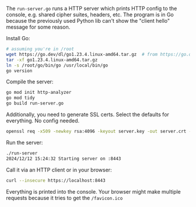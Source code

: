 

The `run-server.go` runs a HTTP server which prints HTTP config to the console, e.g. shared cipher suites, headers, etc. The program is in Go because the previously used Python lib can't show the "client hello" message for some reason. 

Install Go:

```bash
# assuming you're in /root
wget https://go.dev/dl/go1.23.4.linux-amd64.tar.gz  # from https://go.dev/dl/
tar -xf go1.23.4.linux-amd64.tar.gz
ln -s /root/go/bin/go /usr/local/bin/go
go version
```

Compile the server:

```bash
go mod init http-analyzer
go mod tidy
go build run-server.go
```

Additionally, you need to generate SSL certs. Select the defaults for everything. No config needed.

```bash
openssl req -x509 -newkey rsa:4096 -keyout server.key -out server.crt -days 365 -nodes
```

Run the server:

```bash
./run-server
2024/12/12 15:24:32 Starting server on :8443
```

Call it via an HTTP client or in your browser:

```bash
curl --insecure https://localhost:8443
```

Everything is printed into the console. Your browser might make multiple requests because it tries to get the `/favicon.ico`
